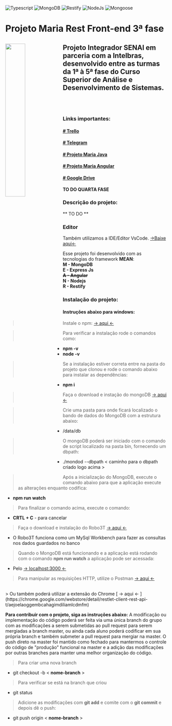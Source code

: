 ![Typescript](https://img.shields.io/badge/Typescript-3.0.3-green.svg)
![MongoDB](https://img.shields.io/badge/MongoDB-3.1.4-green.svg)
![Restify](https://img.shields.io/badge/Restify-6.3.4-green.svg)
![NodeJs](https://img.shields.io/badge/NodeJs-8.11.4-green.svg)
![Mongoose](https://img.shields.io/badge/Mongoose-4.13.9-green.svg)

# Projeto Maria Rest Front-end 3ª fase

<h2>
  <img align="left" src="https://cardinalsblog.adw.org/wp-content/uploads/sites/3/2013/05/mothers-day-blog.jpg" width="35%">
  Projeto Integrador SENAI em parceria com a Intelbras, desenvolvido entre as turmas da 1ª à 5ª fase do Curso Superior de Análise e Desenvolvimento de Sistemas.
</h2>
</br>
</br>

### Links importantes:
#### [ # Trello ](https://trello.com/b/TcyF5XC3/3-fase)
#### [ # Telegram ](https://t.me/joinchat/G-7HHFBtas9geUzThI5TVQ)
#### [ # Projeto Maria Java ](https://github.com/senaisc-florianopolis/projeto-maria)
#### [ # Projeto Maria Angular ](https://github.com/gabrielsegalla/Projeto-Base)
#### [ # Google Drive ](https://drive.google.com/drive/folders/1D-q5BeU-gfoT5DuxaNYGkkIB1ICzTSbi?usp=sharing)
**TO DO QUARTA FASE**

### Descrição do projeto: 
** TO DO **

### Editor
Também utilizamos a IDE/Editor VsCode. [->Baixe aqui<-](https://code.visualstudio.com/Download)

Esse projeto foi desenvolvido com as tecnologias do framework **MEAN**:</br>
**M - MongoDB**</br>
**E - Express Js**</br>
~~**A - Angular**~~</br>
**N - Nodejs**</br>
**R - Restify**</br>

### Instalação do projeto:

#### Instruções abaixo para **windows**:

> Instale o npm: [-> aqui <-](https://www.npmjs.com/get-npm)

>Para verificar a instalação rode o comandos como:
- **npm -v**
- **node -v**

> Se a instalação estiver correta entre na pasta do projeto que clonou e rode o comando abaixo para instalar as dependências:
- **npm i**

> Faça o download e instação do mongoDB [-> aqui <-](https://www.mongodb.com/download-center?jmp=nav#community)

> Crie uma pasta para onde ficará localizado o bando de dados do MongoDB com a estrutura abaixo:
- /data/db

> O mongoDB poderá ser iniciado com o comando de script localizado na pasta bin, fornecendo um dbpath:
- ./mondod --dbpath < caminho para o dbpath criado logo acima >

> Após a inicialização do MongoDB, execute o comando abaixo para que a aplicação execute as alterações enquanto codifica:
- **npm run watch**

> Para finalizar o comando acima, execute o comando:
- **CRTL + C** - para cancelar

> Faça o download e instalação do Robo3T [-> aqui <-](https://robomongo.org/download)
- O Robo3T funciona como um MySql Workbench para fazer as consultas nos dados guardados no banco

> Quando o MongoDB está funcionando e a aplicação está rodando com o comando **npm run watch** a aplicação pode ser acessada:
- Pelo [-> localhost:3000 <-](http://localhost:3000)

> Para manipular as requisições HTTP, utilize o Postman [-> aqui <-](https://www.getpostman.com/apps)
</br>
> Ou também poderá utilizar a extensão do Chrome [ -> aqui <- ](https://chrome.google.com/webstore/detail/restlet-client-rest-api-t/aejoelaoggembcahagimdiliamlcdmfm)

**Para contribuir com o projeto, siga as instruções abaixo:**
A modificação ou implementação do código poderá ser feita via uma única branch do grupo com as modificações a serem submetidas ao pull request para serem mergiadas a branch master, ou ainda cada aluno poderá codificar em sua própria branch e também submeter a pull request para mergiar na master. O push direto na master foi mantido como fechado para mantermos o controle do código de "produção" funcional na master e a adição das modificações por outras branches para manter uma melhor organização do código.


> Para criar uma nova branch
- git checkout -b < **nome-branch** >
> Para verificar se está na branch que criou
- git status 
> Adicione as modificações com **git add** e comite com o **git commit** e depois dê o push:
- git push origin < **nome-branch** >